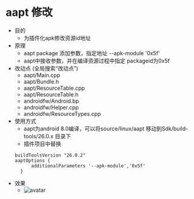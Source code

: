 # aapt 修改
* 目的
  * 为插件化apk修改资源id地址
* 原理
    * aapt package 添加参数，指定地址 --apk-module '0x5f'
    * aapt中接收参数，并在编译资源过程中指定 packageid为0x5f    
* 改动点 (全局搜索“改动点”)
    * aapt/Main.cpp
    * aapt/Bundle.h
    * aapt/ResourceTable.cpp
    * aapt/ResourceTable.h
    * androidfw/Android.bp
    * androidfw/Helper.cpp
    * androidfw/ResourceTypes.cpp
* 使用方式
    * aapt为android 8.0编译，可以将source/linux/aapt 移动到Sdk/build-tools/26.0.x 目录下
    * 插件项目中替换
    ```
   buildToolsVersion "26.0.2"
   aaptOptions {
          additionalParameters '--apk-module','0x5f'
      }
  
  ```
* 效果
  * ![avatar](art/Screenshot%20from%202020-07-22%2012-37-13.png)
        